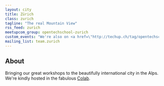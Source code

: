 ```yaml
---
layout: city
title: Zürich
class: zurich
tagline: "The real Mountain View"
rss_feed: zurich
meetupcom_group: opentechschool-zurich
custom_events: "We're also on <a href=\"http://techup.ch/tag/opentechschool\">Techup</a>."
mailing_list: team.zurich
---
```


## About

Bringing our great workshops to the beautifully international city in the Alps.  We're kindly hosted in the fabulous [Colab](http://colab-zurich.ch/).
